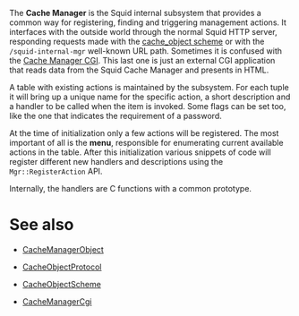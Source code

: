The **Cache Manager** is the Squid internal subsystem that provides a
common way for registering, finding and triggering management actions.
It interfaces with the outside world through the normal Squid HTTP
server, responding requests made with the [cache\_object
scheme](https://wiki.squid-cache.org/CacheManager/CacheObjectScheme#) or
with the `/squid-internal-mgr` well-known URL path. Sometimes it is
confused with the [Cache Manager
CGI](https://wiki.squid-cache.org/CacheManager/CacheManagerCgi#). This
last one is just an external CGI application that reads data from the
Squid Cache Manager and presents in HTML.

A table with existing actions is maintained by the subsystem. For each
tuple it will bring up a unique name for the specific action, a short
description and a handler to be called when the item is invoked. Some
flags can be set too, like the one that indicates the requirement of a
password.

At the time of initialization only a few actions will be registered. The
most important of all is the **menu**, responsible for enumerating
current available actions in the table. After this initialization
various snippets of code will register different new handlers and
descriptions using the `Mgr::RegisterAction` API.

Internally, the handlers are C functions with a common prototype.

# See also

  - [CacheManagerObject](https://wiki.squid-cache.org/CacheManager/CacheManagerObject#)

  - [CacheObjectProtocol](https://wiki.squid-cache.org/CacheManager/CacheObjectProtocol#)

  - [CacheObjectScheme](https://wiki.squid-cache.org/CacheManager/CacheObjectScheme#)

  - [CacheManagerCgi](https://wiki.squid-cache.org/CacheManager/CacheManagerCgi#)
